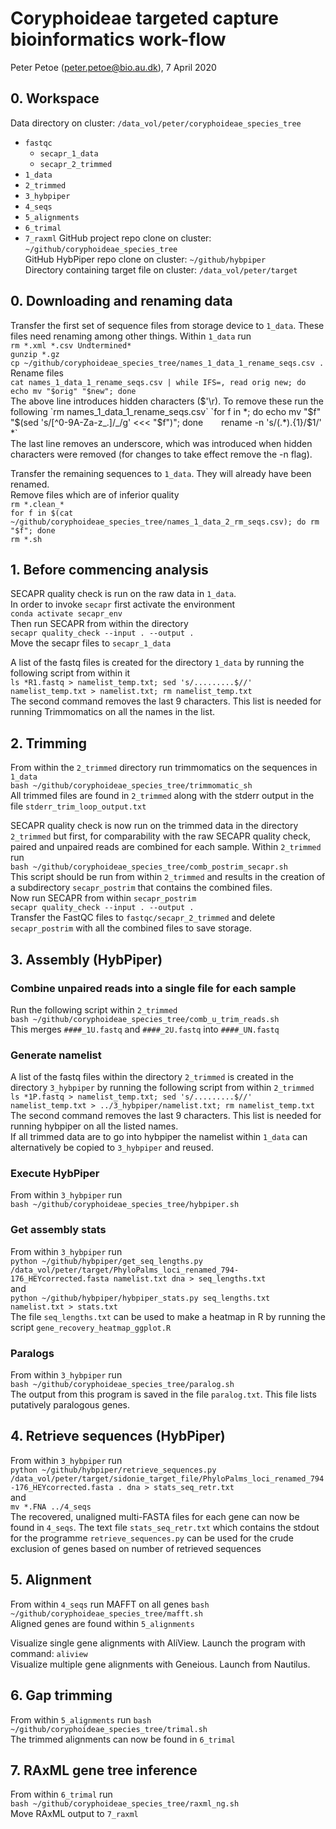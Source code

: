 # Coryphoideae targeted capture bioinformatics work-flow
Peter Petoe (peter.petoe@bio.au.dk), 7 April 2020

## 0. Workspace
Data directory on cluster: `/data_vol/peter/coryphoideae_species_tree` 
- `fastqc`
    - `secapr_1_data`
    - `secapr_2_trimmed`
- `1_data`
- `2_trimmed`
- `3_hybpiper`
- `4_seqs`
- `5_alignments`
- `6_trimal` 
- `7_raxml` 
GitHub project repo clone on cluster: `~/github/coryphoideae_species_tree`   
GitHub HybPiper repo clone on cluster: `~/github/hybpiper`   
Directory containing target file on cluster: `/data_vol/peter/target`   
 
## 0. Downloading and renaming data 
Transfer the first set of sequence files from storage device to `1_data`. These files need renaming among other things. Within `1_data` run    
`rm *.xml *.csv Undtermined*`   
`gunzip *.gz`   
`cp ~/github/coryphoideae_species_tree/names_1_data_1_rename_seqs.csv .`   
Rename files   
`cat names_1_data_1_rename_seqs.csv | while IFS=, read orig new; do echo mv "$orig" "$new"; done`   
The above line introduces hidden characters ($'\r). To remove these run the following   
`rm names_1_data_1_rename_seqs.csv`   
`for f in *; do echo mv "$f" "$(sed 's/[^0-9A-Za-z_.]/_/g' <<< "$f")"; done`   
`rename -n 's/(.*).{1}/$1/' *`  
The last line removes an underscore, which was introduced when hidden characters were removed (for changes to take effect remove the -n flag).    

Transfer the remaining sequences to `1_data`. They will already have been renamed.   
Remove files which are of inferior quality   
`rm *.clean_*`   
`for f in $(cat ~/github/coryphoideae_species_tree/names_1_data_2_rm_seqs.csv); do rm "$f"; done`   
`rm *.sh`   
 
## 1. Before commencing analysis
SECAPR quality check is run on the raw data in `1_data`.   
In order to invoke `secapr` first activate the environment   
`conda activate secapr_env`  
Then run SECAPR from within the directory   
`secapr quality_check --input . --output .`  
Move the secapr files to `secapr_1_data`   

A list of the fastq files is created for the directory `1_data` by running the following script from within it   
`ls *R1.fastq > namelist_temp.txt; sed 's/.........$//' namelist_temp.txt > namelist.txt; rm namelist_temp.txt`  
The second command removes the last 9 characters. This list is needed for running Trimmomatics on all the names in the list.   

## 2. Trimming
From within the `2_trimmed` directory run trimmomatics on the sequences in `1_data`   
`bash ~/github/coryphoideae_species_tree/trimmomatic_sh`   
All trimmed files are found in `2_trimmed` along with the stderr output in the file `stderr_trim_loop_output.txt`  

SECAPR quality check is now run on the trimmed data in the directory `2_trimmed` but first, for comparability with the raw SECAPR quality check, paired and unpaired reads are combined for each sample. Within `2_trimmed` run   
`bash ~/github/coryphoideae_species_tree/comb_postrim_secapr.sh`   
This script should be run from within `2_trimmed` and results in the creation of a subdirectory `secapr_postrim` that contains the combined files.   
Now run SECAPR from within `secapr_postrim`   
`secapr quality_check --input . --output .`  
Transfer the FastQC files to `fastqc/secapr_2_trimmed` and delete `secapr_postrim` with all the combined files to save storage.   
 
## 3. Assembly (HybPiper)
### Combine unpaired reads into a single file for each sample
Run the following script within `2_trimmed`   
`bash ~/github/coryphoideae_species_tree/comb_u_trim_reads.sh`  
This merges `####_1U.fastq` and `####_2U.fastq` into `####_UN.fastq`   
 
### Generate namelist
A list of the fastq files within the directory `2_trimmed` is created in the directory `3_hybpiper` by running the following script from within `2_trimmed`   
`ls *1P.fastq > namelist_temp.txt; sed 's/.........$//' namelist_temp.txt > ../3_hybpiper/namelist.txt; rm namelist_temp.txt`
The second command removes the last 9 characters. This list is needed for running hybpiper on all the listed names.   
If all trimmed data are to go into hybpiper the namelist within `1_data` can alternatively be copied to `3_hybpiper` and reused. 

### Execute HybPiper
From within `3_hybpiper` run   
`bash ~/github/coryphoideae_species_tree/hybpiper.sh` 
 
### Get assembly stats 
From within `3_hybpiper` run   
`python ~/github/hybpiper/get_seq_lengths.py /data_vol/peter/target/PhyloPalms_loci_renamed_794-176_HEYcorrected.fasta namelist.txt dna > seq_lengths.txt`   
and   
`python ~/github/hybpiper/hybpiper_stats.py seq_lengths.txt namelist.txt > stats.txt`   
The file `seq_lengths.txt` can be used to make a heatmap in R by running the script `gene_recovery_heatmap_ggplot.R`

### Paralogs
From within `3_hybpiper` run   
`bash ~/github/coryphoideae_species_tree/paralog.sh`   
The output from this program is saved in the file `paralog.txt`. This file lists putatively paralogous genes.   

## 4. Retrieve sequences (HybPiper) 
From within `3_hybpiper` run   
`python ~/github/hybpiper/retrieve_sequences.py /data_vol/peter/target/sidonie_target_file/PhyloPalms_loci_renamed_794-176_HEYcorrected.fasta . dna > stats_seq_retr.txt`  
and   
`mv *.FNA ../4_seqs`   
The recovered, unaligned multi-FASTA files for each gene can now be found in `4_seqs`. The text file `stats_seq_retr.txt` which contains the stdout for the programme `retrieve_sequences.py` can be used for the crude exclusion of genes based on number of retrieved sequences   

## 5. Alignment
From within `4_seqs` run MAFFT on all genes 
`bash ~/github/coryphoideae_species_tree/mafft.sh`   
Aligned genes are found within `5_alignments`

Visualize single gene alignments with AliView. Launch the program with command: `aliview`   
Visualize multiple gene alignments with Geneious. Launch from Nautilus.  

## 6. Gap trimming
From within `5_alignments` run 
`bash ~/github/coryphoideae_species_tree/trimal.sh`   
The trimmed alignments can now be found in `6_trimal`   

## 7. RAxML gene tree inference 
From within `6_trimal` run   
`bash ~/github/coryphoideae_species_tree/raxml_ng.sh`  
Move RAxML output to `7_raxml`   


